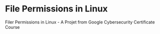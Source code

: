 # File Permissions in Linux
 Filer Permissions in Linux - A Projet from Google Cybersecurity Certificate Course
